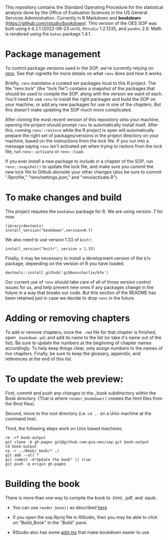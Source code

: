 This repository contains the Standard Operating Procedure for the statistical analysis done by the Office of Evaluation Sciences in the US General Services Administration. Currently in R Markdown and **bookdown** (https://github.com/rstudio/bookdown). This version of the OES SOP was built using `R` 4.2.1 (2022-06-23 ucrt), `RStudio` 1.2.1335, and `pandoc` 2.6. Math is rendered using the `katex` package 1.4.1.

# Package management

To control package versions used in the SOP, we're currently relying on [renv](https://rstudio.github.io/renv/articles/renv.html). See that vignette for more details on what `renv` does and how it works.

Briefly, `renv` maintains a curated set packages local to this R project. The file "renv.lock" (the "lock file") contains a snapshot of the packages that should be used to compile the SOP, along with the version we want of each. You'll need to use `renv` to install the right packages and build the SOP on your machine, or add any new packages for use in one of the chapters. But this doesn't make updating the SOP much more complicated.

After cloning the most recent version of this repository onto your machine, opening the project should prompt `renv` to automatically install itself. After this, running `renv::restore` while the R project is open will automatically prepare the right set of packages/versions in the project directory on your machine, based on the instructions from the lock file. If you run into a message saying `renv` isn't activated yet when trying to restore from the lock file, run `renv::activate` or `renv::load`.

If you ever install a new package to include in a chapter of the SOP, run `renv::snapshot()` to update the lock file, and make sure you commit the new lock file to Github alonside your other changes (also be sure to commit ".Rprofile," "renv/settings.json," and "renv/activate.R").

# To make changes and build

This project requires the `bookdown` package for R. We are using version .7 for now.

```
library(devtools)
install_version("bookdown",version=0.7)
```

We also need to use version 1.33 of `knitr`.

```
install_version("knitr", version = 1.33)
```

Finally, it may be necessary to install a development version of the `bfe` package, depending on the version of R you have loaded.

```
devtools::install_github('gibbonscharlie/bfe')
```

Our current use of `renv` should take care of all of those version control issues for us, and help prevent new ones if any packages change in the future in a way that breaks our code. But this section of the README has been retained just in case we decide to drop `renv` in the future.

# Adding or removing chapters

To add or remove chapters, once the `.rmd` file for that chapter is finished, open `_bookdown.yml` and add its name to the list (or take it's name out of the list). Be sure to update the numbers at the beginning of chapter names accordingly. To help keep things clear, only assign numbers to the names of *live* chapters. Finally, be sure to keep the glossary, appendix, and references at the end of this list.

# To update the web preview:

First, commit and push any changes to the _book subdirectory within the Book
directory. (That is where `render_bookdown()` creates the html files from the
Rmd files).

Second, move to the root directory (i.e. `cd ..` on a Unix machine at the
command line).

Third, the following steps work on Unix based machines:

```
rm -rf book-output
git clone -b gh-pages git@github.com:gsa-oes/sop.git book-output
cd book-output
cp -r ../Book/_book/* ./
git add --all *
git commit -m"Update the book" || true
git push -q origin gh-pages

```

# Building the book

There is more than one way to compile the book to .html, .pdf, and .epub.

- You can use `render_book()` as described [here](https://bookdown.org/yihui/bookdown/build-the-book.html)

- If you open the sop.Rproj file in RStudio, then you may be able to click on "Build_Book" in the "Build" pane.

- RStudio also has some [add-ins](https://bookdown.org/yihui/bookdown/rstudio-ide.html) that make bookdown easier to use
